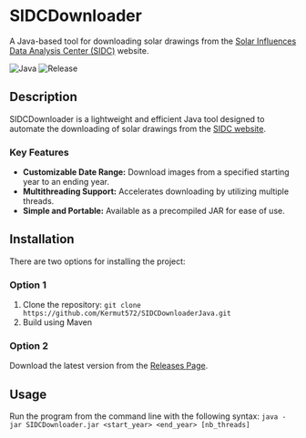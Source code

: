 # SIDCDownloader
A Java-based tool for downloading solar drawings from the [Solar Influences Data Analysis Center (SIDC)](https://www.sidc.be/) website.

![Java](https://img.shields.io/badge/Java-17-blue)
![Release](https://img.shields.io/github/v/release/Kermut572/SIDCDownloaderJava)

## Description
SIDCDownloader is a lightweight and efficient Java tool designed to automate the downloading of solar drawings from the [SIDC website](https://www.sidc.be/). 

### Key Features
- **Customizable Date Range:** Download images from a specified starting year to an ending year.
- **Multithreading Support:** Accelerates downloading by utilizing multiple threads.
- **Simple and Portable:** Available as a precompiled JAR for ease of use.

## Installation
There are two options for installing the project:

### Option 1
1. Clone the repository:
   ```git clone https://github.com/Kermut572/SIDCDownloaderJava.git```
2. Build using Maven

### Option 2
Download the latest version from the [Releases Page](https://github.com/Kermut572/SIDCDownloaderJava/releases).

## Usage
Run the program from the command line with the following syntax:
```java -jar SIDCDownloader.jar <start_year> <end_year> [nb_threads]```
